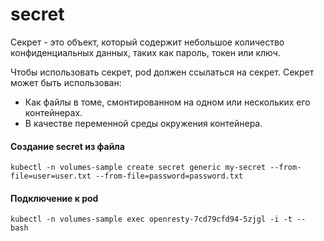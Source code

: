 # secret

Секрет - это объект, который содержит небольшое количество 
конфиденциальных данных, таких как пароль, токен или ключ.

Чтобы использовать секрет, pod должен ссылаться на секрет. 
Секрет может быть использован:

- Как файлы в томе, смонтированном на одном или нескольких 
его контейнерах.
- В качестве переменной среды окружения контейнера.

#### Создание secret из файла 
 `kubectl -n volumes-sample create secret generic my-secret --from-file=user=user.txt --from-file=password=password.txt`
 
#### Подключение к pod
`kubectl -n volumes-sample exec openresty-7cd79cfd94-5zjgl -i -t -- bash`